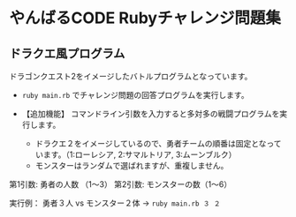 # やんばるCODE Rubyチャレンジ問題集
## ドラクエ風プログラム

ドラゴンクエスト2をイメージしたバトルプログラムとなっています。

- `ruby main.rb` でチャレンジ問題の回答プログラムを実行します。

- 【追加機能】 コマンドライン引数を入力すると多対多の戦闘プログラムを実行します。
  - ドラクエ２をイメージしているので、勇者チームの順番は固定となっています。（1:ローレシア, 2:サマルトリア, 3:ムーンブルク）
  - モンスターはランダムで選ばれますが、重複しません。

第1引数: 勇者の人数 （1〜3）
第2引数: モンスターの数（1〜6）

実行例： 勇者３人 vs モンスター２体 → `ruby main.rb ３ ２`
